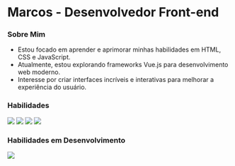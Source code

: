 # Marcos - Desenvolvedor Front-end
### Sobre Mim
- Estou focado em aprender e aprimorar minhas habilidades em HTML, CSS e JavaScript.
- Atualmente, estou explorando frameworks Vue.js para desenvolvimento web moderno.
- Interesse  por criar interfaces incríveis e interativas para melhorar a experiência do usuário.

### Habilidades
<div>
  <img src="https://img.shields.io/badge/HTML5-E34F26?style=for-the-badge&logo=html5&logoColor=white">
  <img src="https://img.shields.io/badge/CSS3-1572B6?style=for-the-badge&logo=css3&logoColor=white">
  <img src="https://img.shields.io/badge/JavaScript-323330?style=for-the-badge&logo=javascript&logoColor=F7DF1E">
  <img src="https://img.shields.io/badge/Git-E34F26?style=for-the-badge&logo=git&logoColor=white">
</div>

### Habilidades em Desenvolvimento
<div>
  <img src="https://img.shields.io/badge/Vue.js-35495E?style=for-the-badge&logo=vue.js&logoColor=4FC08D">
</div>

<!--
- HTML5
- CSS3 (incluindo flexbox e grid)
- JavaScript (ES6+)
- Vue.js (em processo de aprendizado)

## Projetos
- [Nome do Projeto](link do projeto): Breve descrição do projeto e tecnologias utilizadas.
- [Nome do Projeto](link do projeto): Breve descrição do projeto e tecnologias utilizadas.

## Contato
- 📧 Email: seuemail@gmail.com
- 🔗 LinkedIn: [Seu Perfil](link do LinkedIn)
- 🐦 Twitter: [@SeuTwitter](link do Twitter)


**marcosokamoto/marcosokamoto** is a ✨ _special_ ✨ repository because its `README.md` (this file) appears on your GitHub profile.
### Hi there 👋
Here are some ideas to get you started:

- 🔭 I’m currently working on ...
- 🌱 I’m currently learning ...
- 👯 I’m looking to collaborate on ...
- 🤔 I’m looking for help with ...
- 💬 Ask me about ...
- 📫 How to reach me: ...
- 😄 Pronouns: ...
- ⚡ Fun fact: ...
-->
